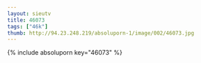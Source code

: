 ```yaml
--- 
layout: sieutv
title: 46073
tags: ["46k"]
thumb: http://94.23.248.219/absoluporn-1/image/002/46073.jpg
---
```

{% include absoluporn key="46073" %} 
